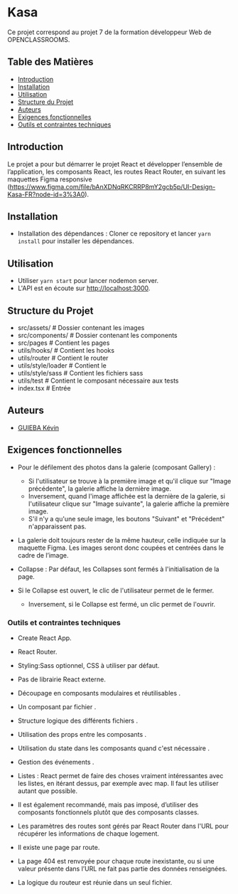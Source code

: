 # Kasa #

 Ce projet correspond au projet 7 de la formation développeur Web de OPENCLASSROOMS.

## Table des Matières

- [Introduction](#introduction)
- [Installation](#installation)
- [Utilisation](#utilisation)
- [Structure du Projet](#structure-du-projet)
- [Auteurs](#auteurs)
- [Exigences fonctionnelles](#exigences-fonctionnelles)
- [Outils et contraintes techniques](#outils-et-contraintes-techniques) 

## Introduction

Le projet a pour but démarrer le projet React et développer l’ensemble de l’application, les composants React, les routes React Router, en suivant les maquettes Figma responsive (https://www.figma.com/file/bAnXDNqRKCRRP8mY2gcb5p/UI-Design-Kasa-FR?node-id=3%3A0).


## Installation

- Installation des dépendances : Cloner ce repository et lancer `yarn install` pour installer les dépendances.


## Utilisation

- Utiliser  `yarn start` pour lancer nodemon server.
- L'API est en écoute sur [http://localhost:3000](http://localhost:3000).

## Structure du Projet

- src/assets/               # Dossier contenant les images
- src/components/           # Dossier contenant les components
- src/pages                 # Contient les pages
- utils/hooks/              # Contient les hooks
- utils/router              # Contient le router  
- utils/style/loader        # Contient le 
- utils/style/sass          # Contient les fichiers sass
- utils/test                # Contient le composant nécessaire aux tests
- index.tsx                 # Entrée  

## Auteurs

- [GUIEBA Kévin](https://github.com/Kguie/)

## Exigences fonctionnelles ##

- Pour le défilement des photos dans la galerie (composant Gallery) :
    - Si l'utilisateur se trouve à la première image et qu'il clique sur "Image précédente", la galerie affiche la dernière image. 
    - Inversement, quand l'image affichée est la dernière de la galerie, si l'utilisateur clique sur "Image suivante", la galerie affiche la première image. 
    - S'il n'y a qu'une seule image, les boutons "Suivant" et "Précédent" n'apparaissent pas.

- La galerie doit toujours rester de la même hauteur, celle indiquée sur la maquette Figma. Les images seront donc coupées et centrées dans le cadre de l’image.

- Collapse : Par défaut, les Collapses sont fermés à l'initialisation de la page. 

- Si le Collapse est ouvert, le clic de l'utilisateur permet de le fermer.
    - Inversement, si le Collapse est fermé, un clic permet de l'ouvrir.

### Outils et contraintes techniques ###

- Create React App.
- React Router.
- Styling:Sass optionnel, CSS à utiliser par défaut.
- Pas de librairie React externe.

- Découpage en composants modulaires et réutilisables .
- Un composant par fichier .
- Structure logique des différents fichiers .
- Utilisation des props entre les composants .
- Utilisation du state dans les composants quand c'est nécessaire .
- Gestion des événements .
- Listes : React permet de faire des choses vraiment intéressantes avec les listes, en itérant dessus, par exemple avec map. Il faut les utiliser autant que possible.
- Il est également recommandé, mais pas imposé, d’utiliser des composants fonctionnels plutôt que des composants classes.

- Les paramètres des routes sont gérés par React Router dans l'URL pour récupérer les informations de chaque logement.
- Il existe une page par route.
- La page 404 est renvoyée pour chaque route inexistante, ou si une valeur présente dans l’URL ne fait pas partie des données renseignées.
- La logique du routeur est réunie dans un seul fichier.